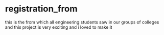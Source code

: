 # registration_from

this is the from which all engineering students saw in our groups of colleges and this project is very exciting and i loved to make it